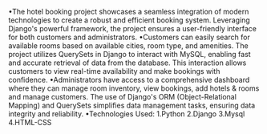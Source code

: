 •The hotel booking project showcases a seamless integration of modern technologies to create a robust and efficient booking system. Leveraging Django's powerful framework, the project ensures a user-friendly interface for both customers and administrators. 
•Customers can easily search for available rooms based on available cities, room type, and amenities. 
The project utilizes QuerySets in Django to interact with MySQL, enabling fast and accurate retrieval of data from the database. This interaction allows customers to view real-time availability and make bookings with confidence. 
•Administrators have access to a comprehensive dashboard where they can manage room inventory, view bookings, add hotels & rooms and manage customers. 
The use of Django's ORM (Object-Relational Mapping) and QuerySets simplifies data management tasks, ensuring data integrity and reliability. 
•Technologies Used: 
1.Python 
2.Django 
3.Mysql
4.HTML-CSS
